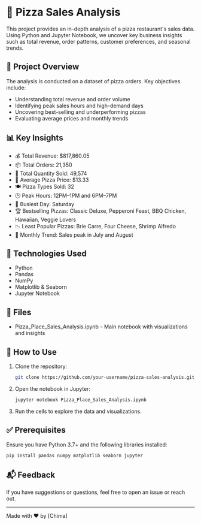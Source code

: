 # 🍕 Pizza Sales Analysis

This project provides an in-depth analysis of a pizza restaurant's sales data. Using Python and Jupyter Notebook, we uncover key business insights such as total revenue, order patterns, customer preferences, and seasonal trends.

## 📁 Project Overview

The analysis is conducted on a dataset of pizza orders. Key objectives include:

* Understanding total revenue and order volume
* Identifying peak sales hours and high-demand days
* Uncovering best-selling and underperforming pizzas
* Evaluating average prices and monthly trends

## 📊 Key Insights

* 💰 Total Revenue: \$817,860.05
* 📦 Total Orders: 21,350
* 🍕 Total Quantity Sold: 49,574
* 🛒 Average Pizza Price: \$13.33
* 🍽️ Pizza Types Sold: 32
* 🕒 Peak Hours: 12PM–1PM and 6PM–7PM
* 📅 Busiest Day: Saturday
* 🏆 Bestselling Pizzas: Classic Deluxe, Pepperoni Feast, BBQ Chicken, Hawaiian, Veggie Lovers
* 📉 Least Popular Pizzas: Brie Carre, Four Cheese, Shrimp Alfredo
* 📆 Monthly Trend: Sales peak in July and August

## 📌 Technologies Used

* Python
* Pandas
* NumPy
* Matplotlib & Seaborn
* Jupyter Notebook

## 📁 Files

* Pizza\_Place\_Sales\_Analysis.ipynb – Main notebook with visualizations and insights

## 🚀 How to Use

1. Clone the repository:

   ```bash
   git clone https://github.com/your-username/pizza-sales-analysis.git
   ```

2. Open the notebook in Jupyter:

   ```bash
   jupyter notebook Pizza_Place_Sales_Analysis.ipynb
   ```

3. Run the cells to explore the data and visualizations.

## ✅ Prerequisites

Ensure you have Python 3.7+ and the following libraries installed:

```bash
pip install pandas numpy matplotlib seaborn jupyter
```

## 📬 Feedback

If you have suggestions or questions, feel free to open an issue or reach out.

---

Made with ❤️ by \[Chima]
